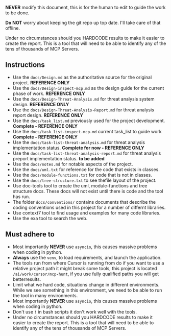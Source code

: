 **NEVER** modify this document, this is for the human to edit to guide the work to be done.

**Do NOT** worry about keeping the git repo up top date.  I'll take care of that offline.

Under no circumstances should you HARDCODE results to make it easier to create the report.  This is a tool that will need to be able to identify any of the tens of thousands of MCP Servers.

## Instructions 
- Use the `docs/Design.md` as the authoritative source for the original project. **REFERENCE ONLY**
- Use the `docs/Design-inspect-mcp.md` as the design guide for the current phase of work. **REFERENCE ONLY**
- Use the `docs/Design-Threat-Analysis.md` for threat analysis system design. **REFERENCE ONLY**
- Use the `docs/Design-Threat-Analysis-Report.md` for threat analysis report design. **REFERENCE ONLY**
- Use the `docs/task_list.md` previously used for the project development. **Complete - REFERENCE ONLY**
- Use the `docs/task_list-inspect-mcp.md` current task_list to guide work **Complete - REFERENCE ONLY**
- Use the `docs/task-list-threat-analysis.md` for threat analysis implementation status. **Complete for now - REFERENCE ONLY**
- Use the `docs/task-list-threat-analysis-report.md` for threat analysis preport implementation status. **to be added**
- Use the `docs/notes.md` for notable aspects of the project.
- Use the `docs/uml.txt` for reference for the code that exists in classes.
- Use the `docs/module-functions.txt`  for code that is not in classes.
- Use the `docs/tree-structure.txt` to see thefile layout of the project.
- Use doc-tools tool to create the uml, module-functions and tree structure docs.   These docs will not exist until there is code and  the tool has run.
- The folder `docs/conventions/` contains documents that describe the coding conventions used in this project for a number of differnt libraries.
- Use context7 tool to find usage and examples for many code libraries.
- Use the exa tool to search the web.

## Must adhere to
- Most importantly **NEVER** use `asyncio`, this causes massive problems when coding in python.
- **Always** use the `venv`, to load requirements, and launch the application.
- The tools run from where Cursor is running from do if you want to use a relative project path it might break some tools, this project is located `/ai/work/cursor/mcp-hunt`, if you use fully qualified paths you will get betterresults.
- Limit what we hard code, situations change in different environments.  While we see something in this environment, we need to be able to run the tool in many environments.
- Most importantly **NEVER** use `asyncio`, this causes massive problems when coding in python.
- Don't use `!` in bash scripts it don't work well with the tools.
- Under no circumstances should you HARDCODE results to make it easier to create the report.  This is a tool that will need to be able to identify any of the tens of thousands of MCP Servers.

